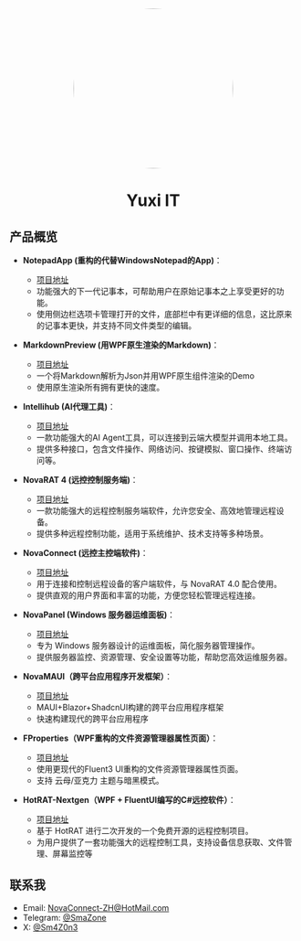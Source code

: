 <div align=center>
   <img style="border-radius:225px" src="logo.jpg" width="280" height="280"/>
   <h1>Yuxi IT</h1>
</div>

## 产品概览

* **NotepadApp (重构的代替WindowsNotepad的App)**：
    * [项目地址](https://github.com/Yuxi-IT/NotepadApp)
    * 功能强大的下一代记事本，可帮助用户在原始记事本之上享受更好的功能。
    * 使用侧边栏选项卡管理打开的文件，底部栏中有更详细的信息，这比原来的记事本更快，并支持不同文件类型的编辑。

* **MarkdownPreview (用WPF原生渲染的Markdown)**：
    * [项目地址](https://github.com/SmaZone2020/MarkdownPreview)
    * 一个将Markdown解析为Json并用WPF原生组件渲染的Demo
    * 使用原生渲染所有拥有更快的速度。

* **Intellihub (AI代理工具)**：
    * [项目地址](https://github.com/Yuxi-IT/Intellihub)
    * 一款功能强大的AI Agent工具，可以连接到云端大模型并调用本地工具。
    * 提供多种接口，包含文件操作、网络访问、按键模拟、窗口操作、终端访问等。

* **NovaRAT 4 (远控控制服务端)**：
    * [项目地址](https://github.com/Yuxi-IT/HotRAT4)
    * 一款功能强大的远程控制服务端软件，允许您安全、高效地管理远程设备。
    * 提供多种远程控制功能，适用于系统维护、技术支持等多种场景。

* **NovaConnect (远控主控端软件)**：
    * [项目地址](https://github.com/Yuxi-IT/NovaConnect)
    * 用于连接和控制远程设备的客户端软件，与 NovaRAT 4.0 配合使用。
    * 提供直观的用户界面和丰富的功能，方便您轻松管理远程连接。

* **NovaPanel (Windows 服务器运维面板)**：
    * [项目地址](https://github.com/Yuxi-IT/NovaPanel)
    * 专为 Windows 服务器设计的运维面板，简化服务器管理操作。
    * 提供服务器监控、资源管理、安全设置等功能，帮助您高效运维服务器。

* **NovaMAUI（跨平台应用程序开发框架）**：
    * [项目地址](https://github.com/Yuxi-IT/NovaMAUI)
    * MAUI+Blazor+ShadcnUI构建的跨平台应用程序框架
    * 快速构建现代的跨平台应用程序

* **FProperties（WPF重构的文件资源管理器属性页面）**：
    * [项目地址](https://github.com/Yuxi-IT/FProperties)
    * 使用更现代的Fluent3 UI重构的文件资源管理器属性页面。
    * 支持 云母/亚克力 主题与暗黑模式。

* **HotRAT-Nextgen（WPF + FluentUI编写的C#远控软件）**：
    * [项目地址](https://github.com/SmaZone2020/HotRAT-Nextgen)
    * 基于 HotRAT 进行二次开发的一个免费开源的远程控制项目。
    * 为用户提供了一套功能强大的远程控制工具，支持设备信息获取、文件管理、屏幕监控等



## 联系我
* Email: [NovaConnect-ZH@HotMail.com](mailto:NovaConnect-ZH@HotMail.com)
* Telegram: [@SmaZone](https://t.me/SmaZone)
* X: [@Sm4Z0n3](https://x.com/Sm4Z0n3)
